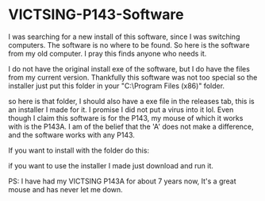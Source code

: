 # VICTSING-P143-Software
I was searching for a new install of this software, since I was switching computers. The software is no where to be found. So here is the software from my old computer. I pray this finds anyone who needs it.

I do not have the original install exe of the software, but I do have the files from my current version. Thankfully this software was not too special so the installer just put this folder in your "C:\Program Files (x86)" folder.

so here is that folder, I should also have a exe file in the releases tab, this is an installer I made for it. I promise I did not put a virus into it lol. Even though I claim this software is for the P143, my mouse of which it works with is the P143A. I am of the belief that the 'A' does not make a difference, and the software works with any P143.

If you want to install with the folder do this:

if you want to use the installer I made just download and run it.

PS: I have had my VICTSING P143A for about 7 years now, It's a great mouse and has never let me down.

